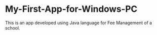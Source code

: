 # My-First-App-for-Windows-PC
This is an app developed using Java language for Fee Management of a school.
